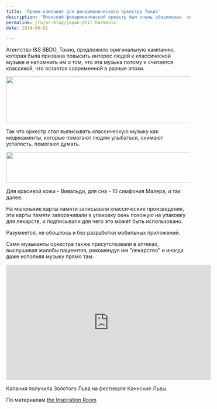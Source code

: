 ```yaml
---
title: 'Промо-кампания для филармонического оркестра Токио'
description: 'Японский филармонический оркестр был очень обеспокоен  ситуацией которая складывается вокруг классической музыки в последнее время: все меньше людей ходят на концерты, слушают записи. Для многих классическая музыка стала чем-то что не имеет к ним никакого отношения.'
permalink: /ru/pr-blog/japan-phil-harmonic
date: 2014-06-01

---
```


Агентство  I&S BBDO, Токио, предложило оригинальную кампанию, которая была призвана   повысить интерес людей к классической музыке и напомнить им о том, что эта музыка потому и считается классикой, что остается современной в разные эпохи.

<img src="{{ site.assets }}/upload/phill-harmonic-1.jpg" alt="" class="post__img" width="580" height="127">

Так что оркестр стал выписывать классическую музыку как медикаменты, которые помогают людям  улыбаться, снимают усталость, помогают думать.

<img src="{{ site.assets }}/upload/phill-harmonic3.jpg" alt="" class="post__img" width="580" height="84">

Для красивой кожи - Вивальди, для сна - 10 симфония Малера, и так далее.

На маленькие карты памяти записывали классические произведения, эти карты памяти заворачивали в упаковку оень похожую на упаковку для лекарств, и подписывали для чего это может быть использовано.

Разумеется, не обошлось и без разработки мобильных приложений.

Сами музыканты оркестра также присутствовали в аптеках, выслушивая жалобы пациентов, рекомендуя им "лекарство" и иногда даже исполняя музыку прямо там.

<iframe width="560" height="315" src="https://www.youtube.com/embed/DK55Nd3qUqQ" frameborder="0" allowfullscreen></iframe>

Капания получила Золотого Льва на фестивале Каннские Львы.

По материалам <a href="http://theinspirationroom.com/daily/2013/japan-pill-harmonic/">the Inspiration Room</a>


